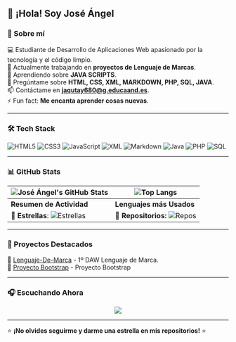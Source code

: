## 👋 ¡Hola! Soy José Ángel  
### 🚀 Sobre mí

💻 Estudiante de Desarrollo de Aplicaciones Web apasionado por la tecnología y el código limpio.  
🔭 Actualmente trabajando en **proyectos de Lenguaje de Marcas**.  
🌱 Aprendiendo sobre **JAVA SCRIPTS**.  
💬 Pregúntame sobre **HTML, CSS, XML, MARKDOWN, PHP, SQL, JAVA**.  
📫 Contáctame en **jaqutay680@g.educaand.es**.  
⚡ Fun fact: **Me encanta aprender cosas nuevas**.  

---

### 🛠 Tech Stack

![HTML5](https://img.shields.io/badge/HTML5-%23E34F26.svg?style=for-the-badge&logo=html5&logoColor=white)
![CSS3](https://img.shields.io/badge/CSS3-%231572B6.svg?style=for-the-badge&logo=css3&logoColor=white)
![JavaScript](https://img.shields.io/badge/JavaScript-%23F7DF1E.svg?style=for-the-badge&logo=javascript&logoColor=black)
![XML](https://img.shields.io/badge/XML-%23FF6600.svg?style=for-the-badge&logo=xml&logoColor=white)
![Markdown](https://img.shields.io/badge/Markdown-%23000000.svg?style=for-the-badge&logo=markdown&logoColor=white)
![Java](https://img.shields.io/badge/Java-%23F7DF1E.svg?style=for-the-badge&logo=java&logoColor=white)
![PHP](https://img.shields.io/badge/PHP-%23777BB4.svg?style=for-the-badge&logo=php&logoColor=white)
![SQL](https://img.shields.io/badge/SQL-%2300A4DB.svg?style=for-the-badge&logo=sql&logoColor=white)

---

### 📊 GitHub Stats

| ![José Ángel's GitHub Stats](https://github-readme-stats.vercel.app/api?username=jaqutay680&show_icons=true&hide_title=true&count_private=true&hide=prs&theme=radical) | ![Top Langs](https://github-readme-stats.vercel.app/api/top-langs/?username=jaqutay680&layout=compact&theme=radical&hide_title=true) |
| ------------------------------------------------------------ | ------------------------------------------------------------------------------------------------------------------------ |
| **Resumen de Actividad**                                     | **Lenguajes más Usados**                                                                                                  |
| **🌟 Estrellas**: ![Estrellas](https://img.shields.io/github/stars/jaqutay680?style=flat-square) | **🔄 Repositorios:** ![Repos](https://img.shields.io/github/followers/jaqutay680?style=flat-square) |

---

### 🚀 Proyectos Destacados

🔹 [Lenguaje-De-Marca](https://github.com/jaqutay680/Lenguaje-De-Marca) - 1º DAW Lenguaje de Marca.  
🔹 [Proyecto Bootstrap](https://jaqutay680.github.io/ProyectoBootstrap) - Proyecto Bootstrap  

---
  ### 🎧 Escuchando Ahora
<p align="center">
  <a href="https://spotify-github-profile.kittinanx.com/api/view.svg?uid=31cxyci5owdqlhyt64blvdcn43om&redirect=true">
    <img src="https://spotify-github-profile.kittinanx.com/api/view.svg?uid=31cxyci5owdqlhyt64blvdcn43om&cover_image=true&theme=default&show_offline=true&background_color=3d3d3d&interchange=true&bar_color=b5b5b5&bar_color_cover=true"/>
  </a>
</p>

---

⭐ **¡No olvides seguirme y darme una estrella en mis repositorios!** ⭐
